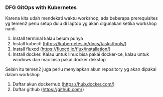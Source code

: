 ### DFG GitOps with Kubernetes

Karena kita udah mendekati waktu workshop, ada beberapa prerequisites yg temen2 perlu setup dulu di laptop yg akan digunakan ketika workshop nanti.
1. Install terminal kalau belum punya
2. Install kubectl (https://kubernetes.io/docs/tasks/tools/)
3. Install fluxcd (https://fluxcd.io/flux/installation/)
4. Install docker. Kalau untuk linux bisa pakai docker-ce, kalau untuk windows dan mac bisa pakai docker dekstop

Selain itu temen2 juga perlu menyiapkan akun repository yg akan dipakai dalam workshop
1. Daftar akun dockerhub (https://hub.docker.com/)
2. Daftar github (https://github.com/)